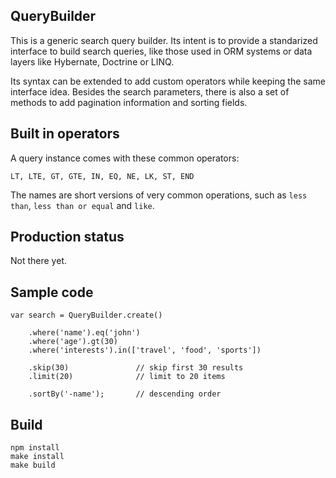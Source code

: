 ## QueryBuilder

This is a generic search query builder. Its intent is to provide a standarized interface to build search queries, like those used in ORM systems or data layers like Hybernate, Doctrine or LINQ.

Its syntax can be extended to add custom operators while keeping the same interface idea. Besides the search parameters, there is also a set of methods to add pagination information and sorting fields.

## Built in operators

A query instance comes with these common operators:

`LT, LTE, GT, GTE, IN, EQ, NE, LK, ST, END`

The names are short versions of very common operations, such as `less than`, `less than or equal` and `like`.

## Production status

Not there yet.

## Sample code

```
var search = QueryBuilder.create()

	.where('name').eq('john')
	.where('age').gt(30)
	.where('interests').in(['travel', 'food', 'sports'])

	.skip(30)				// skip first 30 results
	.limit(20)				// limit to 20 items

	.sortBy('-name');		// descending order
```

## Build

```
npm install
make install
make build
```

